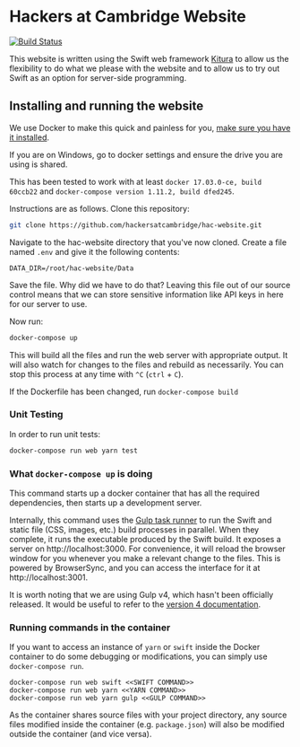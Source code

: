 # Hackers at Cambridge Website
[![Build Status](https://travis-ci.org/hackersatcambridge/hac-website.svg?branch=master)](https://travis-ci.org/hackersatcambridge/hac-website)

This website is written using the Swift web framework [Kitura](https://github.com/IBM-Swift/Kitura) to allow us the flexibility to do what we please with the website and to allow us to try out Swift as an option for server-side programming.

## Installing and running the website

We use Docker to make this quick and painless for you, [make sure you have it installed](https://docs.docker.com/engine/installation/).

If you are on Windows, go to docker settings and ensure the drive you are using is shared.

This has been tested to work with at least `docker 17.03.0-ce, build 60ccb22` and `docker-compose version 1.11.2, build dfed245`.

Instructions are as follows. Clone this repository:

```bash
git clone https://github.com/hackersatcambridge/hac-website.git
```
Navigate to the hac-website directory that you've now cloned. Create a file named `.env` and give it the following contents:
```
DATA_DIR=/root/hac-website/Data
```
Save the file. Why did we have to do that? Leaving this file out of our source control means that we can store sensitive information like API keys in here for our server to use.

Now run:

```bash
docker-compose up
```

This will build all the files and run the web server with appropriate output. It will also watch for changes to the files and rebuild as necessarily. You can stop this process at any time with `^C` (`ctrl` + `C`).

If the Dockerfile has been changed, run `docker-compose build`

### Unit Testing

In order to run unit tests:

```bash
docker-compose run web yarn test
```

### What `docker-compose up` is doing

This command starts up a docker container that has all the required dependencies, then starts up a development server.

Internally, this command uses the [Gulp task runner](http://gulpjs.com) to run the Swift and static file (CSS, images, etc.) build processes in parallel. When they complete, it runs the executable produced by the Swift build. It exposes a server on http://localhost:3000. For convenience, it will reload the browser window for you whenever you make a relevant change to the files. This is powered by BrowserSync, and you can access the interface for it at http://localhost:3001.

It is worth noting that we are using Gulp v4, which hasn't been officially released. It would be useful to refer to the [version 4 documentation](https://github.com/gulpjs/gulp/blob/4.0/docs/getting-started.md).

### Running commands in the container

If you want to access an instance of `yarn` or `swift` inside the Docker container to do some debugging or modifications, you can simply use `docker-compose run`.

```
docker-compose run web swift <<SWIFT COMMAND>>
docker-compose run web yarn <<YARN COMMAND>>
docker-compose run web yarn gulp <<GULP COMMAND>>
```

As the container shares source files with your project directory, any source files modified inside the container (e.g. `package.json`) will also be modified outside the container (and vice versa).
